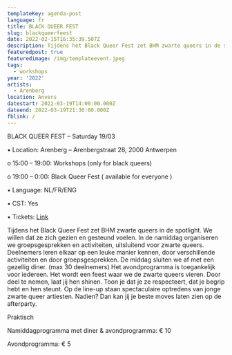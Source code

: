 ```yaml
---
templateKey: agenda-post
language: fr
title: BLACK QUEER FEST
slug: blackqueerfeest
date: 2022-02-15T16:35:39.507Z
description: Tijdens het Black Queer Fest zet BHM zwarte queers in de spotlight.
featuredpost: true
featuredimage: /img/templateevent.jpeg
tags:
  - workshops
year: '2022'
artists:
  - Arenberg
location: Anvers
datestart: 2022-03-19T14:00:00.000Z
dateend: 2022-03-19T21:30:00.000Z
fblink: /
---
```

BLACK QUEER FEST – Saturday 19/03

•	Location: Arenberg – Arenbergstraat 28, 2000 Antwerpen


o	15:00 – 19:00: Workshops (only for black queers)

o	19:00 – 0:00: Black Queer Fest ( available for everyone )

•	Language: NL/FR/ENG

•	CST: Yes

•	Tickets: [Link](https://www.arenberg.be/nl/programma/black-queer-fest/743/)

Tijdens het Black Queer Fest zet BHM zwarte queers in de spotlight. We willen dat ze zich gezien en gesteund voelen.
In de namiddag organiseren we groepsgesprekken en activiteiten, uitsluitend voor zwarte queers. Deelnemers leren elkaar op een leuke manier kennen, door verschillende activiteiten en door groepsgesprekken. De middag sluiten we af met een gezellig diner. (max 30 deelnemers)
Het avondprogramma is toegankelijk voor iedereen. Het wordt een feest waar we de zwarte queers vieren. Door deel te nemen, laat jij hen shinen. Toon je dat je ze respecteert, dat je begrip hebt en hen steunt. Op de line-up staan spectaculaire optredens van jonge zwarte queer artiesten. Nadien? Dan kan jij je beste moves laten zien op de afterparty.

Praktisch

Namiddagprogramma met diner & avondprogramma: € 10

Avondprogramma: € 5
